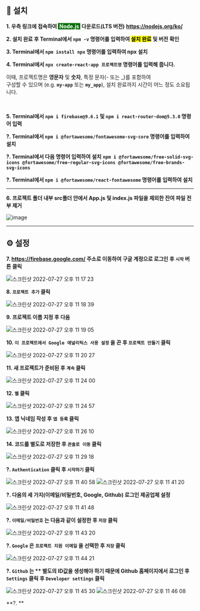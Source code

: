 ## 💾 설치

**1. 우측 링크에 접속하여 <span style="color: white; background-color: #026e00">&nbsp;Node.js&nbsp;</span> 다운로드(LTS 버전)**
**https://nodejs.org/ko/**

**2. 설치 완료 후 Terminal에서 `npm -v` 명령어를 입력하여 <span style="color: black; background-color: yellow">설치 완료</span> 및 버전 확인**

**3. Terminal에서 `npm install npx` 명령어를 입력하여 npx 설치**

**4. Terminal에서 `npx create-react-app 프로젝트명` 명령어를 입력해 줍니다.**

이때, 프로젝트명은 **영문자** 및 **숫자**, 특정 문자(- 또는 \_)를 포함하여<br />
구성할 수 있으며 (e.g. **`my-app`** 또는 **`my_app`**), 설치 완료까지
시간이 어느 정도 소요됩니다.

&nbsp;

**5. Terminal에서 `npm i firebase@9.6.1` 및 `npm i react-router-dom@5.3.0` 명령어 입력**

**?. Terminal에서 `npm i @fortawesome/fontawesome-svg-core` 명령어를 입력하여 설치**

**?. Terminal에서 다음 명령어 입력하여 설치**
**`npm i @fortawesome/free-solid-svg-icons @fortawesome/free-regular-svg-icons @fortawesome/free-brands-svg-icons`**


**?. Terminal에서 `npm i @fortawesome/react-fontawesome` 명령어를 입력하여 설치**

---

**6. 프로젝트 폴더 내부 src폴더 안에서 App.js 및 index.js 파일을 제외한 잔여 파일 전부 제거**

![image](https://user-images.githubusercontent.com/56868605/181263383-218b7315-2393-416a-97ed-9e03a1824e6a.png)

---

## ⚙️ 설정

**7. https://firebase.google.com/ 주소로 이동하여 구글 계정으로 로그인 후 `시작` 버튼 클릭**

![스크린샷 2022-07-27 오후 11 17 23](https://user-images.githubusercontent.com/56868605/181271373-330a80f1-723e-4dbb-bb5f-23a2912ebf00.png)


**8. `프로젝트 추가` 클릭**

![스크린샷 2022-07-27 오후 11 18 39](https://user-images.githubusercontent.com/56868605/181271417-6dc6d492-aaf5-4022-829a-d5c6d3288606.png)


**9. 프로젝트 이름 지정 후 다음**

![스크린샷 2022-07-27 오후 11 19 05](https://user-images.githubusercontent.com/56868605/181271509-1c333b12-c78e-4f88-a348-b54b806bb001.png)


**10. `이 프로젝트에서 Google 애널리틱스 사용 설정` 을 끈 후 `프로젝트 만들기` 클릭**

![스크린샷 2022-07-27 오후 11 20 27](https://user-images.githubusercontent.com/56868605/181271702-429d6fe2-4f8d-4e07-8fbe-d4f0b81a3a26.png)

**11. 새 프로젝트가 준비된 후 `계속` 클릭**

![스크린샷 2022-07-27 오후 11 24 00](https://user-images.githubusercontent.com/56868605/181273874-ecab0cca-b84d-489c-a9b4-80f6e1d7f296.png)

**12. `웹` 클릭**

![스크린샷 2022-07-27 오후 11 24 57](https://user-images.githubusercontent.com/56868605/181274102-54715e14-6658-4613-a25e-4ce328c343a2.png)

**13. 앱 닉네임 작성 후 `앱 등록` 클릭**

![스크린샷 2022-07-27 오후 11 26 10](https://user-images.githubusercontent.com/56868605/181274320-4e293b3b-7bec-4a64-884a-bdcca435983a.png)

**14. 코드를 별도로 저장한 후 `콘솔로 이동` 클릭**

![스크린샷 2022-07-27 오후 11 29 18](https://user-images.githubusercontent.com/56868605/181275478-c8f4e5fe-2c6c-4fba-8f06-c31596780533.png)

**?. `Authentication` 클릭 후 `시작하기` 클릭**

![스크린샷 2022-07-27 오후 11 40 58](https://user-images.githubusercontent.com/56868605/181396742-3cfccbea-799e-4cf9-8eb2-320af9a151a7.png)
![스크린샷 2022-07-27 오후 11 41 20](https://user-images.githubusercontent.com/56868605/181396800-254c92ff-2259-4a0d-8c4e-e8bad9422bfc.png)

**?. 다음의 세 가지(이메일/비밀번호, Google, Github) 로그인 제공업체 설정**

![스크린샷 2022-07-27 오후 11 41 48](https://user-images.githubusercontent.com/56868605/181395700-03ace689-9a3f-448b-9f6b-d67f97d112da.png)

**?. `이메일/비밀번호` 는 다음과 같이 설정한 후 `저장` 클릭**

![스크린샷 2022-07-27 오후 11 43 20](https://user-images.githubusercontent.com/56868605/181395865-0362377d-03f0-44df-a4d0-85b331a7856f.png)


**?. `Google` 은 `프로젝트 지원 이메일` 을 선택한 후 `저장` 클릭**

![스크린샷 2022-07-27 오후 11 44 21](https://user-images.githubusercontent.com/56868605/181395990-a5e601d9-d627-4322-84f6-34b55d3becd2.png)


**?. `Github` 는 ** 별도의 ID값을 생성해야 하기 때문에 Github 홈페이지에서 로그인 후 `Settings` 클릭 후 `Developer settings` 클릭**

![스크린샷 2022-07-27 오후 11 45 30](https://user-images.githubusercontent.com/56868605/181396552-275079d1-ec50-4710-998d-94c75ad65d03.png)
![스크린샷 2022-07-27 오후 11 46 08](https://user-images.githubusercontent.com/56868605/181407999-6d3ff3be-62a3-40c5-a099-fd7f9b12c7e3.png)

**?. **
